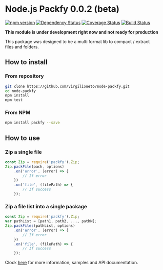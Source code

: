 # Node.js Packfy 0.0.2 (beta)

[![npm version](https://badge.fury.io/js/packfy.svg)](https://badge.fury.io/js/packfy)
[![Dependency Status](https://gemnasium.com/badges/github.com/virgilioneto/node-packfy.svg)](https://gemnasium.com/github.com/virgilioneto/node-packfy)
[![Coverage Status](https://coveralls.io/repos/github/virgilioneto/node-packfy/badge.svg?branch=master)](https://coveralls.io/github/virgilioneto/node-packfy?branch=master)
[![Build Status](https://travis-ci.org/virgilioneto/node-packfy.svg?branch=master)](https://travis-ci.org/virgilioneto/node-packfy)

**This module is under development right now and not ready for production**

This package was designed to be a multi format lib to compact / extract files and folders.

## How to install

### From repository
```sh
git clone https://github.com/virgilioneto/node-packfy.git
cd node-packfy
npm install
npm test
```

### From NPM
```sh
npm install packfy --save
```

## How to use

### Zip a single file
```javascript
const Zip = require('packfy').Zip;
Zip.packFile(pach, options)
    .on('error', (error) => {
        // If error
    })
    .on('file', (filePath) => {
        // If success
    });
```

### Zip a file list into a single package
```javascript
const Zip = require('packfy').Zip;
var pathList = [path1, path2, ..., pathN];
Zip.packFiles(pathList, options)
    .on('error', (error) => {
        // If error
    })
    .on('file', (filePath) => {
        // If success
    });
```

Clock [here](https://virgilioneto.github.io/node-packfy/) for more information, samples and API documentation.